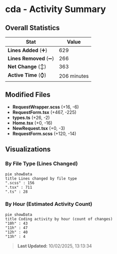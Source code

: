 # cda - Activity Summary 

## Overall Statistics

| Stat                   | Value                                                             |
| ---------------------- | ----------------------------------------------------------------- |
| **Lines Added** (➕)   | 629                                          |
| **Lines Removed** (➖) | 266                                        |
| **Net Change** (↕)    | 363                |
| **Active Time** (⌚)   | 206 minutes |


## Modified Files
- **RequestWrapper.scss** (+16, -6)
- **RequestForm.tsx** (+467, -225)
- **types.ts** (+26, -2)
- **Home.tsx** (+0, -16)
- **NewRequest.tsx** (+0, -3)
- **RequestForm.scss** (+120, -14)

## Visualizations

### By File Type (Lines Changed)

```mermaid
pie showData
title Lines changed by file type
".scss" : 156
".tsx" : 711
".ts" : 28
```

### By Hour (Estimated Activity Count)

```mermaid
pie showData
title Coding activity by hour (count of changes)
"10h" : 43
"11h" : 47
"12h" : 40
"13h" : 4
```


> **Last Updated:** 10/02/2025, 13:13:34